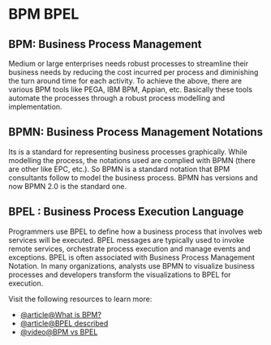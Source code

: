 # BPM BPEL

BPM: Business Process Management
--------------------------------

Medium or large enterprises needs robust processes to streamline their business needs by reducing the cost incurred per process and diminishing the turn around time for each activity. To achieve the above, there are various BPM tools like PEGA, IBM BPM, Appian, etc. Basically these tools automate the processes through a robust process modelling and implementation.

BPMN: Business Process Management Notations
-------------------------------------------

Its is a standard for representing business processes graphically. While modelling the process, the notations used are complied with BPMN (there are other like EPC, etc.). So BPMN is a standard notation that BPM consultants follow to model the business process. BPMN has versions and now BPMN 2.0 is the standard one.

BPEL : Business Process Execution Language
------------------------------------------

Programmers use BPEL to define how a business process that involves web services will be executed. BPEL messages are typically used to invoke remote services, orchestrate process execution and manage events and exceptions. BPEL is often associated with Business Process Management Notation. In many organizations, analysts use BPMN to visualize business processes and developers transform the visualizations to BPEL for execution.

Visit the following resources to learn more:

- [@article@What is BPM?](https://www.redhat.com/en/topics/automation/what-is-business-process-management)
- [@article@BPEL described](https://www.ibm.com/docs/en/baw/19.x?topic=SS8JB4_19.x/com.ibm.wbpm.wid.main.doc/prodoverview/topics/cbpelproc.html)
- [@video@BPM vs BPEL](https://www.youtube.com/watch?v=V6nr5dnb1JQ)